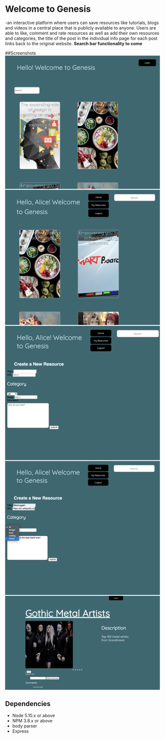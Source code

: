 # Welcome to Genesis

-an interactive platform where users can save resources like tutorials, blogs and videos in a central place that is publicly available to anyone. Users are able to like, comment and rate resources as well as add their own resources and categories, the title of the post in the individual info page for each post links back to the original website.
**Search bar functionality to come**

##Screenshots
!["Main Page"](images/mainPage.png)
!["Main Page after login"](images/loggedInMainPage.png)
!["Creating a new resource"](images/CreateNewPage.png)
!["Adding a new resource"](images/AddingResource.png)
!["Individual Resource Page"](images/InfoPage.png)

## Dependencies

-   Node 5.10.x or above
-   NPM 3.8.x or above
-   body parser
-   Express
